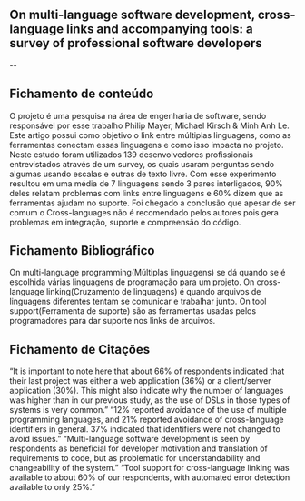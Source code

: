 ## On multi-language software development, cross-language links and accompanying tools: a survey of professional software developers

--

## Fichamento de conteúdo

O projeto é uma pesquisa na área de engenharia de software, sendo responsável por esse trabalho Philip Mayer, Michael Kirsch & Minh Anh Le. Este artigo possui como objetivo o link entre múltiplas linguagens, como as ferramentas conectam essas linguagens e como isso impacta no projeto. Neste estudo foram utilizados 139 desenvolvedores profissionais entrevistados através de um survey, os quais usaram perguntas sendo algumas usando escalas e outras de texto livre. Com esse experimento resultou em uma média de 7 linguagens sendo 3 pares interligados, 90% deles relatam problemas com links entre linguagens e 60% dizem que as ferramentas ajudam no suporte. Foi chegado a conclusão que apesar de ser comum o Cross-languages não é recomendado pelos autores pois gera problemas em integração, suporte e compreensão do código.


## Fichamento Bibliográfico

On multi-language programming(Múltiplas linguagens) se dá quando se é escolhida várias linguagens de programação para um projeto.
On cross-language linking(Cruzamento de linguagens) é quando arquivos de linguagens diferentes tentam se comunicar e trabalhar junto.
On tool support(Ferramenta de suporte) são as ferramentas usadas pelos programadores para dar suporte nos links de arquivos.


## Fichamento de Citações

“It is important to note here that about 66% of respondents indicated that their last project was either a web application (36%) or a client/server application (30%). This might also indicate why the number of languages was higher than in our previous study, as the use of DSLs in those types of systems is very common.”
“12% reported avoidance of the use of multiple programming languages, and 21% reported avoidance of cross-language identifiers in general. 37% indicated that identifiers were not changed to avoid issues.”
“Multi-language software development is seen by respondents as beneficial for developer motivation and translation of requirements to code, but as problematic for understandability and changeability of the system.”
“Tool support for cross-language linking was available to about 60% of our respondents, with automated error detection available to only 25%.”



